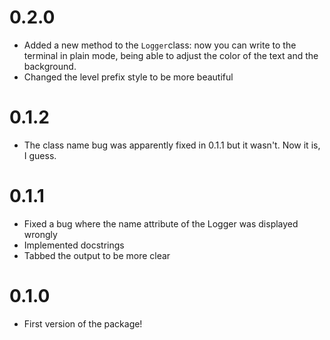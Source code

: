 # 0.2.0
- Added a new method to the `Logger`class: now you can write to the terminal in plain mode, being able to adjust the color of the text and the background.
- Changed the level prefix style to be more beautiful

# 0.1.2
- The class name bug was apparently fixed in 0.1.1 but it wasn't. Now it is, I guess.

# 0.1.1
- Fixed a bug where the name attribute of the Logger was displayed wrongly
- Implemented docstrings
- Tabbed the output to be more clear

# 0.1.0
- First version of the package!